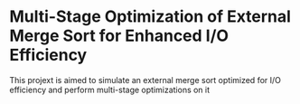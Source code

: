 # Multi-Stage Optimization of External Merge Sort for Enhanced I/O Efficiency

This projext is aimed to simulate an external merge sort optimized for I/O efficiency and perform multi-stage optimizations on it
